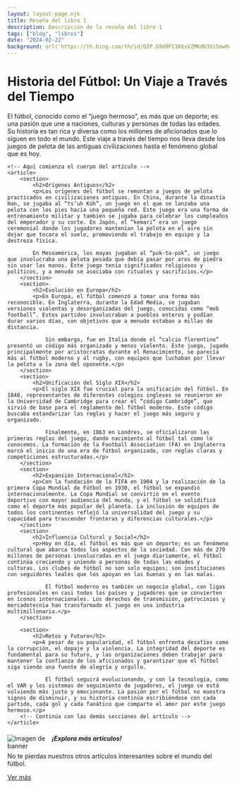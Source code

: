 ```yaml
---
layout: layout-page.njk
title: Reseña del libro 1
description: Descripción de la reseña del libro 1
tags: ["blog", "libros"]
date: "2024-02-22"
background: url('https://th.bing.com/th/id/OIP.G9dOFC1K6xVZMKd63Ui5mwHaEK?rs=1&pid=ImgDetMain'); # Replace with the URL of your desired image
---
```


<!-- Contenido principal del artículo -->
<div class="container mt-4" style="background: url('https://th.bing.com/th/id/OIP.G9dOFC1K6xVZMKd63Ui5mwHaEK?rs=1&pid=ImgDetMain'); background-size: cover; background-repeat: no-repeat; background-position: center;">
    <h1 class="display-4">Historia del Fútbol: Un Viaje a Través del Tiempo</h1>
    <p class="lead">El fútbol, conocido como el “juego hermoso”, es más que un deporte; es una pasión que une a naciones, culturas y personas de todas las edades. Su historia es tan rica y diversa como los millones de aficionados que lo siguen en todo el mundo. Este viaje a través del tiempo nos lleva desde los juegos de pelota de las antiguas civilizaciones hasta el fenómeno global que es hoy.</p>
    
    <!-- Aquí comienza el cuerpo del artículo -->
    <article>
        <section>
            <h2>Orígenes Antiguos</h2>
            <p>Los orígenes del fútbol se remontan a juegos de pelota practicados en civilizaciones antiguas. En China, durante la dinastía Han, se jugaba al “ts’uh Kúh”, un juego en el que se lanzaba una pelota con los pies hacia una pequeña red. Este juego era una forma de entrenamiento militar y también se jugaba para celebrar los cumpleaños del emperador y su corte. En Japón, el “kemari” era un juego ceremonial donde los jugadores mantenían la pelota en el aire sin dejar que tocara el suelo, promoviendo el trabajo en equipo y la destreza física.

            En Mesoamérica, los mayas jugaban al “pok-ta-pok”, un juego que involucraba una pelota pesada que debía pasar por aros de piedra sin usar las manos. Este juego tenía significados religiosos y políticos, y a menudo se asociaba con rituales y sacrificios.</p>
        </section>
        <section>
            <h2>Evolución en Europa</h2>
            <p>En Europa, el fútbol comenzó a tomar una forma más reconocible. En Inglaterra, durante la Edad Media, se jugaban versiones violentas y desorganizadas del juego, conocidas como “mob football”. Estos partidos involucraban a pueblos enteros y podían durar varios días, con objetivos que a menudo estaban a millas de distancia.

                Sin embargo, fue en Italia donde el “calcio florentino” presentó un código más organizado y menos violento. Este juego, jugado principalmente por aristócratas durante el Renacimiento, se parecía más al fútbol moderno y al rugby, con equipos que luchaban por llevar la pelota a la zona del oponente.</p>
        </section>
        <section>
            <h2>Unificación del Siglo XIX</h2>
            <p>El siglo XIX fue crucial para la unificación del fútbol. En 1848, representantes de diferentes colegios ingleses se reunieron en la Universidad de Cambridge para crear el “código Cambridge”, que sirvió de base para el reglamento del fútbol moderno. Este código buscaba estandarizar las reglas y hacer el juego más seguro y organizado.

                Finalmente, en 1863 en Londres, se oficializaron las primeras reglas del juego, dando nacimiento al fútbol tal como lo conocemos. La formación de la Football Association (FA) en Inglaterra marcó el inicio de una era de fútbol organizado, con reglas claras y competiciones estructuradas.</p>
        </section>
        <section>
            <h2>Expansión Internacional</h2>
            <p>Con la fundación de la FIFA en 1904 y la realización de la primera Copa Mundial de Fútbol en 1930, el fútbol se expandió internacionalmente. La Copa Mundial se convirtió en el evento deportivo con mayor audiencia del mundo, y el fútbol se solidificó como el deporte más popular del planeta. La inclusión de equipos de todos los continentes reflejó la universalidad del juego y su capacidad para trascender fronteras y diferencias culturales.</p>
        </section>
        <section>
            <h2>Influencia Cultural y Social</h2>
            <p>Hoy en día, el fútbol es más que un deporte; es un fenómeno cultural que abarca todos los aspectos de la sociedad. Con más de 270 millones de personas involucradas en el juego diariamente, el fútbol continúa creciendo y uniendo a personas de todas las edades y culturas. Los clubes de fútbol no son solo equipos; son instituciones con seguidores leales que los apoyan en las buenas y en las malas.

                El fútbol moderno es también un negocio global, con ligas profesionales en casi todos los países y jugadores que se convierten en íconos internacionales. Los derechos de transmisión, patrocinios y mercadotecnia han transformado el juego en una industria multimillonaria.</p>
        </section>

        <section>
            <h2>Retos y Futuro</h2>
            <p>A pesar de su popularidad, el fútbol enfrenta desafíos como la corrupción, el dopaje y la violencia. La integridad del deporte es fundamental para su futuro, y las organizaciones deben trabajar para mantener la confianza de los aficionados y garantizar que el fútbol siga siendo una fuente de alegría y orgullo.

                El fútbol seguirá evolucionando, y con la tecnología, como el VAR y los sistemas de seguimiento de jugadores, el juego se está volviendo más justo y emocionante. La pasión por el fútbol no muestra signos de disminuir, y su historia continúa escribiéndose con cada partido, cada gol y cada fanático que comparte el amor por este juego hermoso.</p>
        <!-- Continúa con las demás secciones del artículo -->
    </article>
</div>

<!-- Banner -->
<div class="list-group-item list-group-item-action text-center">
    <div class="d-flex align-items-center justify-content-center">
        <img src="https://th.bing.com/th/id/R.2d75f2a9352a4fb78cb9aa29e8aeb3e7?rik=UOr8FscRVB40DA&pid=ImgRaw&r=0" alt="Imagen de banner" class="mr-3" style="max-width: 20%; height: auto; float: left;">
        <div>
            <h5 class="mb-1">¡Explora más artículos!</h5>
            <p class="mb-1">No te pierdas nuestros otros artículos interesantes sobre el mundo del fútbol.</p>
            <a href="/blog" class="btn btn-primary">Ver más</a>
        </div>
    </div>
</div>
